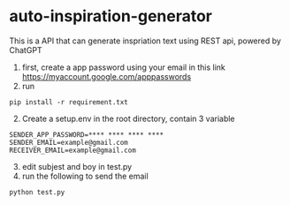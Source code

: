 # auto-inspiration-generator
 This is a API that can generate inspriation text using REST api, powered by ChatGPT


1. first, create a app password using your email in this link
https://myaccount.google.com/apppasswords 
3. run
```
pip install -r requirement.txt
```
2. Create a setup.env in the root directory, contain 3 variable
```
SENDER_APP_PASSWORD=**** **** **** ****
SENDER_EMAIL=example@gmail.com
RECEIVER_EMAIL=example@gmail.com
```
3. edit subjest and boy in test.py
4. run the following to send the email 
```
python test.py
```
